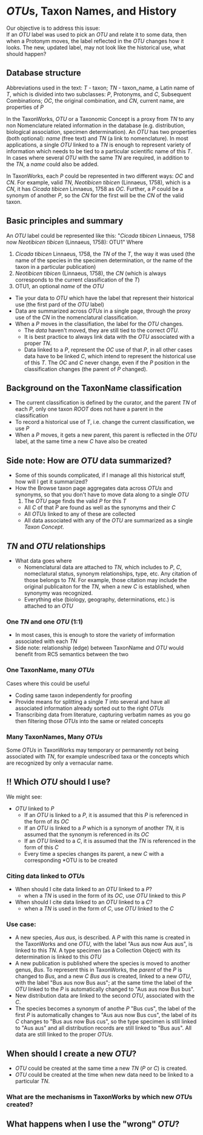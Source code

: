 # *OTU*s, Taxon Names, and History

Our objective is to address this issue:  
If an *OTU* label was used to pick an *OTU* and relate it to some data, then when a Protonym moves, 
the label reflected in the *OTU* changes how it looks.  The new, updated label, 
may not look like the historical use, what should happen? 

## Database structure

Abbreviations used in the text: *T* - taxon; *TN* - taxon_name, a Latin name of *T*, which is divided into 
two subclasses: *P*, Protonyms, and *C*, Subsequent Combinations; 
*OC*, the original combination, and *CN*, current name, are properties of *P* 

In the TaxonWorks, *OTU* or a Taxonomic Concept is a proxy from *TN* to any non Nomenclature related 
information in the database (e.g. distribution, biological association, specimen determination). 
An *OTU* has two properties (both optional): _name_ (free text) and *TN* (a link to nomenclature).
In most applications, a single *OTU* linked to a *TN* is enough to represent variety of 
information which needs to be tied to a particular scientific name of this *T*. 
In cases where several *OTU* with the same *TN* are 
required, in addition to the *TN*, a _name_ could also be added.

In TaxonWorks, each *P* could be represented in two different ways: *OC* and *CN*. For example, 
valid *TN*, _Neotibicen tibicen_ (Linnaeus, 1758), which is a *CN*, it has _Cicada tibicen_ Linnaeus, 1758 as *OC*. 
Further, a *P* could be a synonym of another *P*, so the *CN* for the first will be the 
*CN* of the valid taxon.

## Basic principles and summary
An *OTU* label could be represented like this:
"_Cicada tibicen_ Linnaeus, 1758 now _Neotibicen tibicen_ (Linnaeus, 1758): OTU1"
Where 
1. _Cicada tibicen_ Linnaeus, 1758, the *TN* of the *T*, the way it was used 
    (the name of the species in the specimen determination, or the name of the taxon in a particular publication)
2. _Neotibicen tibicen_ (Linnaeus, 1758), the *CN* (which is always corresponds to the current 
    classification of the *T*)
3. OTU1, an optional _name_ of the *OTU*

* Tie your data to *OTU* which have the label that represent their historical use (the first pard of the *OTU* label)
* Data are summarized across *OTUs* in a single page, through the proxy use of the *CN* in the nomenclatural classification.
* When a *P* moves in the classifiation, the label for the *OTU* changes.
   * The _data_ haven't moved, they are still tied to the correct *OTU*.
   * It is best practice to always link data with the *OTU* associated with a proper *TN*.
   * Data linked to a *P*, represent the *OC* use of that *P*, in all other cases data have to be linked
   *C*, which intend to represent the historical use of this *T*. The *OC* and *C* never change, 
   even if the *P*  position in the classification changes (the parent of *P* changed). 
   

## Background on the TaxonName classification
* The current classification is defined by the curator, and the parent *TN* of each *P*, 
    only one taxon _ROOT_ does not have a parent in the classification
* To record a historical use of *T*, i.e. change the current classification, we use *P*
* When a *P* moves, it gets a new parent, this parent is reflected in the *OTU* label, at the same time
    a new *C* have also be created

## Side note: How are *OTU* data summarized?
* Some of this sounds complicated, if I manage all this historical stuff, how will I get it summarized? 
* How the Browse taxon page aggregates data across *OTUs* and synonyms, 
    so that you don't have to move data along to a single *OTU*
   1. The *OTU* page finds the valid *P* for this *T*
   * All *C* of that *P* are found as well as the synonyms and their *C*
   * All *OTUs* linked to any of these are collected
   * All data associated with any of the *OTU* are summarized as a single _Taxon Concept_.   

## *TN* and *OTU* relationships
* What data goes where
  * Nomenclatural data are attached to *TN*, which includes to *P*, *C*, nomeclatural status,
  synonym relationships, type, etc. Any citation of those belongs to *TN*. For example, those citation
  may include the original publicaiton for the *TN*, when a new *C* is established, when synonymy 
  was recognized.
  * Everything else (biology, geography, determinations, etc.) is attached to an *OTU*

### One *TN* and one *OTU* (1:1)
* In most cases, this is enough to store the variety of imformation associated with each *TN*
* Side note: relationship (edge) between TaxonName and *OTU* would benefit from RC5 semantics between the two

### One TaxonName, many *OTUs*
Cases where this could be useful
  * Coding same taxon independently for proofing
  * Provide means for splitting a single *T* into several and have all associated information already 
  sorted out to the right *OTUs*
  * Transcribing data from literature, capturing verbatim names as you go then filtering those 
  *OTUs* into the same or related concepts

### Many TaxonNames, Many *OTUs*
Some *OTUs* in TaxonWorks may temporary or permanently not being associated with *TN*, for example undescribed
taxa or the concepts which are recognized by only a vernacular name.

## !! Which *OTU* should I use?
We might see:
* *OTU* linked to *P*
    * If an *OTU* is linked to a *P*, 
        it is assumed that this *P* is referenced in the form of its *OC*
    * If an *OTU* is linked to a *P* which is a synonym of another *TN*, 
        it is assumed that the synonym is referenced in its *OC*
    * If an *OTU* linked to a *C*, 
        it is assumed that the *TN* is referenced in the form of this *C*
    * Every time a species changes its parent, a new *C* with a corresponding *OTU is to be created

### Citing data linked to *OTU*s
* When should I cite data linked to an *OTU* linked to a *P*?
    - when a *TN* is used in the form of its *OC*, use *OTU* linked to this *P*
* When should I cite data linked to an *OTU* linked to a *C*?
    - when a *TN* is used in the form of *C*, use *OTU* linked to the *C*

###  Use case:
* A new species, _Aus aus_, is described. A *P* with this name is created in the TaxonWorks and
    one *OTU*, with the label "Aus aus now Aus aus", is linked to this *TN*. 
    A type specimen (as a Collection Object) with its determination is linked to this *OTU*
* A new publication is published where the species is moved to another genus, _Bus_. 
    To represent this in TaxonWorks, the _parent_ of the *P* is changed to _Bus_, 
    and a new *C* _Bus aus_ is created, linked to a new *OTU*, with the label "Bus aus now Bus aus"; 
    at the same time the label of the *OTU* linked to the *P* is automatically changed to "Aus aus now Bus bus". 
* New distribution data are linked to the second *OTU*, associated with the *C*.
* The species becomes a synonym of anothe *P* "Bus cus", the label of the first *P* is automatically 
    changes to "Aus aus now Bus cus", the label of its *C* changes to "Bus aus now Bus cus", 
    so the type specimen is still linked to "Aus aus" and all distribution records are 
    still linked to "Bus aus". All data are still linked to the proper *OTUs*.

## When should I create a new *OTU*?
* *OTU* could be created at the same time a new *TN* (*P* or *C*) is created.
* *OTU* could be created at the time when new data need to be linked to a particular *TN*.

### What are the mechanisms in TaxonWorks by which new *OTU*s created?

## What happens when I use the "wrong" *OTU*?




